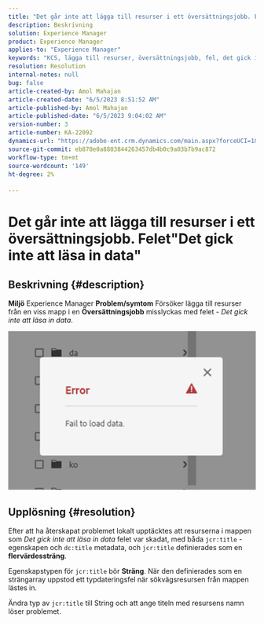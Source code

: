 ```yaml
---
title: "Det går inte att lägga till resurser i ett översättningsjobb. Fel: Det gick inte att läsa in data."
description: Beskrivning
solution: Experience Manager
product: Experience Manager
applies-to: "Experience Manager"
keywords: "KCS, lägga till resurser, översättningsjobb, fel, det gick inte att läsa in data"
resolution: Resolution
internal-notes: null
bug: false
article-created-by: Amol Mahajan
article-created-date: "6/5/2023 8:51:52 AM"
article-published-by: Amol Mahajan
article-published-date: "6/5/2023 9:04:02 AM"
version-number: 3
article-number: KA-22092
dynamics-url: "https://adobe-ent.crm.dynamics.com/main.aspx?forceUCI=1&pagetype=entityrecord&etn=knowledgearticle&id=aa66af33-7e03-ee11-8f6e-6045bd006268"
source-git-commit: eb870e0a8803844263457db4b0c9a03b7b9ac872
workflow-type: tm+mt
source-wordcount: '149'
ht-degree: 2%

---
```


# Det går inte att lägga till resurser i ett översättningsjobb. Felet&quot;Det gick inte att läsa in data&quot;

## Beskrivning {#description}

<b>Miljö</b>
Experience Manager
<b>Problem/symtom</b>
Försöker lägga till resurser från en viss mapp i en <b>Översättningsjobb</b> misslyckas med felet - *Det gick inte att läsa in data*.

![](assets/___ab66af33-7e03-ee11-8f6e-6045bd006268___.png)


## Upplösning {#resolution}


Efter att ha återskapat problemet lokalt upptäcktes att resurserna i mappen som *Det gick inte att läsa in data* felet var skadat, med båda `jcr:title` -egenskapen och `dc:title` metadata, och `jcr:title` definierades som en <b>flervärdessträng</b>.

Egenskapstypen för `jcr:title` bör <b>Sträng</b>. När den definierades som en strängarray uppstod ett typdateringsfel när sökvägsresursen från mappen lästes in.

Ändra typ av `jcr:title` till String och att ange titeln med resursens namn löser problemet.
